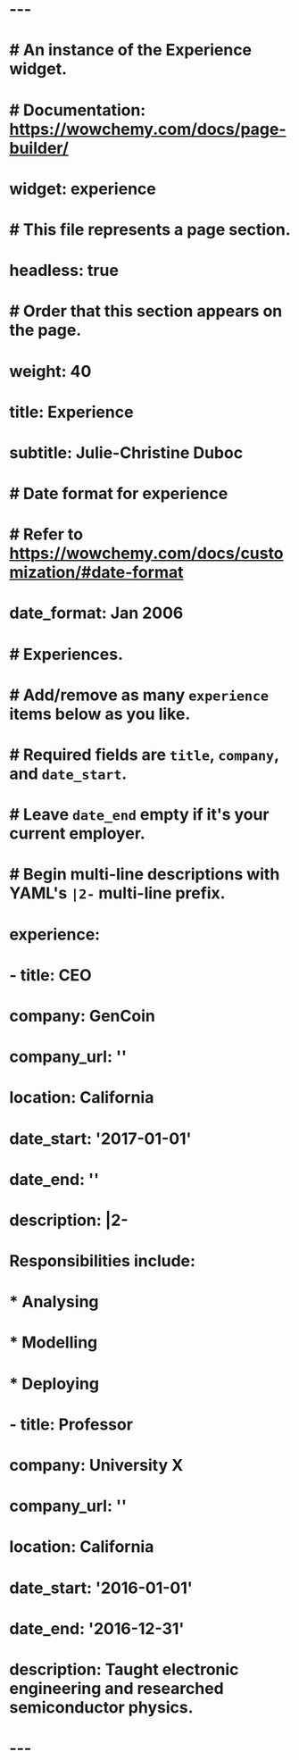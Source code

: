 # ---
# # An instance of the Experience widget.
# # Documentation: https://wowchemy.com/docs/page-builder/
# widget: experience
# 
# # This file represents a page section.
# headless: true
# 
# # Order that this section appears on the page.
# weight: 40
# 
# title: Experience
# subtitle: Julie-Christine Duboc
# 
# # Date format for experience
# #   Refer to https://wowchemy.com/docs/customization/#date-format
# date_format: Jan 2006
# 
# # Experiences.
# #   Add/remove as many `experience` items below as you like.
# #   Required fields are `title`, `company`, and `date_start`.
# #   Leave `date_end` empty if it's your current employer.
# #   Begin multi-line descriptions with YAML's `|2-` multi-line prefix.
# experience:
#   - title: CEO
#     company: GenCoin
#     company_url: ''
#     location: California
#     date_start: '2017-01-01'
#     date_end: ''
#     description: |2-
#         Responsibilities include:
#         
#         * Analysing
#         * Modelling
#         * Deploying
#         
#   - title: Professor
#     company: University X
#     company_url: ''
#     location: California
#     date_start: '2016-01-01'
#     date_end: '2016-12-31'
#     description: Taught electronic engineering and researched semiconductor physics.
# ---
